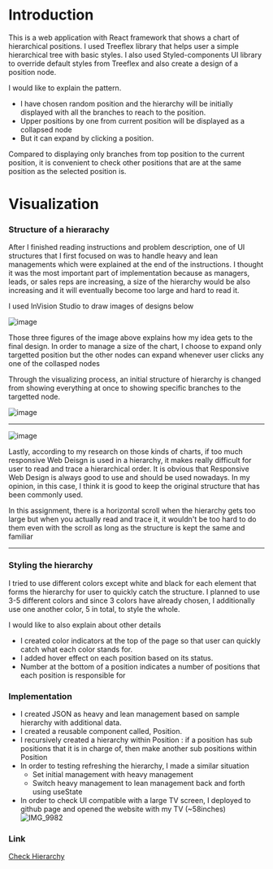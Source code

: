 # Introduction

This is a web application with React framework that shows a chart of hierarchical positions. I used Treeflex library that helps user a simple hierarchical tree with basic styles. I also used Styled-components UI library to override default styles from Treeflex and also create a design of a position node.

I would like to explain the pattern.

- I have chosen random position and the hierarchy will be initially displayed with all the branches to reach to the position.
- Upper positions by one from current position will be displayed as a collapsed node
- But it can expand by clicking a position.

Compared to displaying only branches from top position to the current position, it is convenient to check other positions that are at the same position as the selected position is.

# Visualization

### Structure of a hierarachy

After I finished reading instructions and problem description, one of UI structures that I first focused on was to handle heavy and lean managements which were explained at the end of the instructions. I thought it was the most important part of implementation because as managers, leads, or sales reps are increasing, a size of the hierarchy would be also increasing and it will eventually become too large and hard to read it.

I used InVision Studio to draw images of designs below

![image](https://user-images.githubusercontent.com/32205551/134948240-ce869142-b012-4ca3-9023-edb59e93be66.png)

Those three figures of the image above explains how my idea gets to the final design. In order to manage a size of the chart, I choose to expand only targetted position but the other nodes can expand whenever user clicks any one of the collasped nodes

Through the visualizing process, an initial structure of hierarchy is changed from showing everything at once to showing specific branches to the targetted node.

![image](https://user-images.githubusercontent.com/32205551/134948421-389536a9-ea86-4dfc-a62b-7bb0bd7fbdb1.png)

---

![image](https://user-images.githubusercontent.com/32205551/134948486-e9a7adbe-e986-4e80-9921-750991c2b44c.png)

Lastly, according to my research on those kinds of charts, if too much responsive Web Deisgn is used in a hierarchy, it makes really difficult for user to read and trace a hierarchical order. It is obvious that Responsive Web Design is always good to use and should be used nowadays. In my opinion, in this case, I think it is good to keep the original structure that has been commonly used.

In this assignment, there is a horizontal scroll when the hierarchy gets too large but when you actually read and trace it, it wouldn't be too hard to do them even with the scroll as long as the structure is kept the same and familiar

---

### Styling the hierarchy

I tried to use different colors except white and black for each element that forms the hierarchy for user to quickly catch the structure. I planned to use 3-5 different colors and since 3 colors have already chosen, I additionally use one another color, 5 in total, to style the whole.

I would like to also explain about other details

- I created color indicators at the top of the page so that user can quickly catch what each color stands for.
- I added hover effect on each position based on its status.
- Number at the bottom of a position indicates a number of positions that each position is responsible for

### Implementation

- I created JSON as heavy and lean management based on sample hierarchy with additional data.
- I created a reusable component called, Position.
- I recursively created a hierarchy within Position : if a position has sub positions that it is in charge of, then make another sub positions within Position
- In order to testing refreshing the hierarchy, I made a similar situation
  - Set initial management with heavy management
  - Switch heavy management to lean management back and forth using useState
- In order to check UI compatible with a large TV screen, I deployed to github page and opened the website with my TV (~58inches)
  ![IMG_9982](https://user-images.githubusercontent.com/32205551/134952831-33333f4a-52be-411f-874d-0201df26001a.jpg)

### Link

[Check Hierarchy](https://yongkkim.github.io/Organizational-Hierarchy/)
